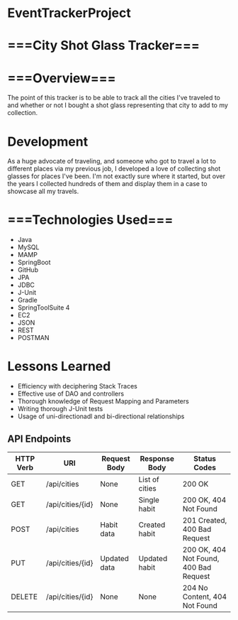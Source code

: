 # EventTrackerProject

# ===City Shot Glass Tracker===

# ===Overview===

The point of this tracker is to be able to track all the cities I've traveled to and whether or not I bought a shot glass representing that city to add to my collection.


# Development

As a huge advocate of traveling, and someone who got to travel a lot to different places via my previous job, I developed a love of collecting shot glasses for places I've been. I'm not exactly sure where it started, but over the years I collected hundreds of them and display them in a case to showcase all my travels.


# ===Technologies Used===

- Java			
- MySQL			
- MAMP			
- SpringBoot		
- GitHub			
- JPA				
- JDBC
- J-Unit
- Gradle
- SpringToolSuite 4
- EC2
- JSON
- REST
- POSTMAN

# Lessons Learned

- Efficiency with deciphering Stack Traces
- Effective use of DAO and controllers
- Thorough knowledge of Request Mapping and Parameters
- Writing thorough J-Unit tests
- Usage of uni-directionadl and bi-directional relationships

## API Endpoints
| HTTP Verb | URI               | Request Body | Response Body | Status Codes |
|-----------|-------------------|--------------|---------------|--------------|
| GET       | /api/cities       | None         | List of cities| 200 OK       |
| GET       | /api/cities/{id}  | None         | Single habit  | 200 OK, 404 Not Found |
| POST      | /api/cities       | Habit data   | Created habit | 201 Created, 400 Bad Request |
| PUT       | /api/cities/{id}  | Updated data | Updated habit | 200 OK, 404 Not Found, 400 Bad Request |
| DELETE    | /api/cities/{id}  | None         | None          | 204 No Content, 404 Not Found |
